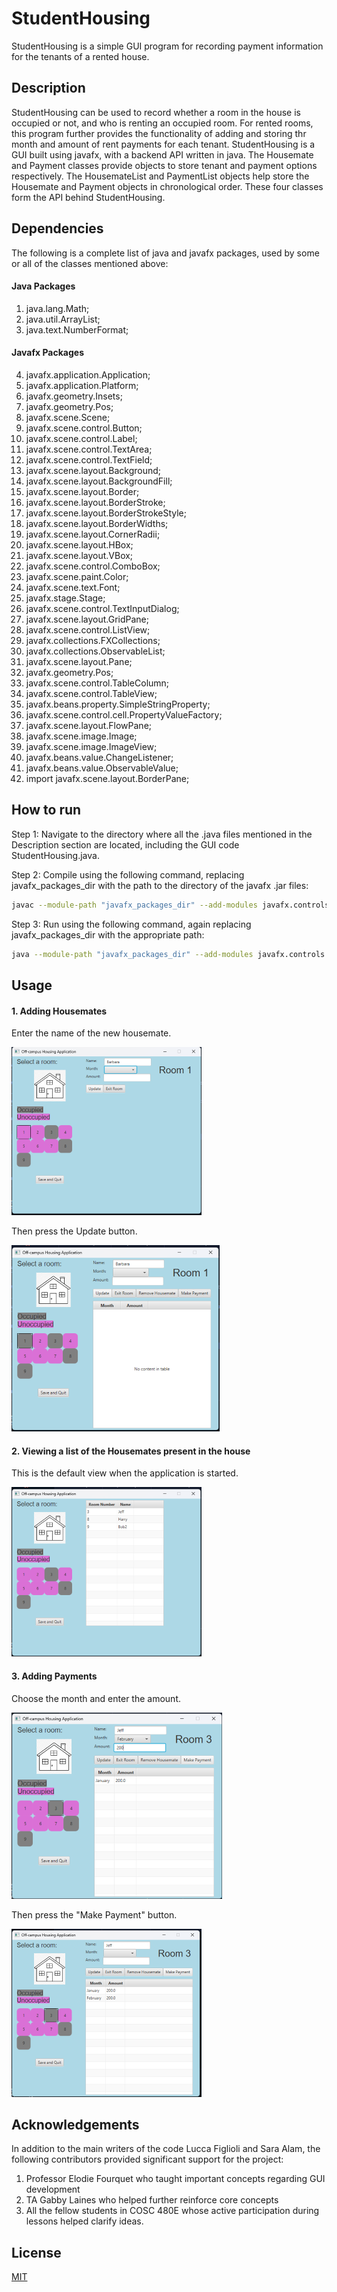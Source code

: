 # StudentHousing

StudentHousing is a simple GUI program for recording payment information for the tenants of a rented house.

## Description

StudentHousing can be used to record whether a room in the house is occupied or not, and who is renting an occupied room. For rented rooms, this program further provides the functionality of adding and storing thr month and amount of rent payments for each tenant.
StudentHousing is a GUI built using javafx, with a backend API written in java. The Housemate and Payment classes provide objects to store tenant and payment options respectively. The HousemateList and PaymentList objects help store the Housemate and Payment objects in chronological order. These four classes form the API behind StudentHousing. 

## Dependencies

The following is a complete list of java and javafx packages, used by some or all of the classes mentioned above:

#### Java Packages
1. java.lang.Math;
2. java.util.ArrayList;
3. java.text.NumberFormat;

#### Javafx Packages
4. javafx.application.Application;
5. javafx.application.Platform;
6. javafx.geometry.Insets;
7. javafx.geometry.Pos;
8. javafx.scene.Scene;
9.  javafx.scene.control.Button;
10. javafx.scene.control.Label;
11. javafx.scene.control.TextArea;
12. javafx.scene.control.TextField;
13. javafx.scene.layout.Background;
14. javafx.scene.layout.BackgroundFill;
15. javafx.scene.layout.Border;
16. javafx.scene.layout.BorderStroke;
17. javafx.scene.layout.BorderStrokeStyle;
18. javafx.scene.layout.BorderWidths;
19. javafx.scene.layout.CornerRadii;
20. javafx.scene.layout.HBox;
21. javafx.scene.layout.VBox;
22. javafx.scene.control.ComboBox;
23. javafx.scene.paint.Color;
24. javafx.scene.text.Font;
25. javafx.stage.Stage;
26. javafx.scene.control.TextInputDialog;
27. javafx.scene.layout.GridPane;
28. javafx.scene.control.ListView;
29. javafx.collections.FXCollections;
30. javafx.collections.ObservableList;
31. javafx.scene.layout.Pane;
32. javafx.geometry.Pos;
33. javafx.scene.control.TableColumn;
34. javafx.scene.control.TableView;
35. javafx.beans.property.SimpleStringProperty;
36. javafx.scene.control.cell.PropertyValueFactory;
37. javafx.scene.layout.FlowPane;
38. javafx.scene.image.Image;
39. javafx.scene.image.ImageView;
40. javafx.beans.value.ChangeListener;
41. javafx.beans.value.ObservableValue;
42. import javafx.scene.layout.BorderPane;


## How to run

Step 1: Navigate to the directory where all the .java files mentioned in the Description section are located, including the GUI code StudentHousing.java.

Step 2: Compile using the following command, replacing javafx_packages_dir with the path to the directory of the javafx .jar files:

```bash
javac --module-path "javafx_packages_dir" --add-modules javafx.controls *.java
```

Step 3: Run using the following command, again replacing javafx_packages_dir with the appropriate path:

```bash
java --module-path "javafx_packages_dir" --add-modules javafx.controls StudentHousing
```

## Usage

#### 1. Adding Housemates

Enter the name of the new housemate.

![Alt text](Screenshot%20(59).png)

Then press the Update button.

![Alt text](Screenshot%20(60).png)

#### 2. Viewing a list of the Housemates present in the house

This is the default view when the application is started.

![Alt text](Screenshot%20(64).png)

#### 3. Adding Payments

Choose the month and enter the amount.

![Alt text](Screenshot%20(62).png)

Then press the "Make Payment" button.

![Alt text](Screenshot%20(63).png)

## Acknowledgements

In addition to the main writers of the code Lucca Figlioli and Sara Alam, the following contributors provided significant support for the project:

1. Professor Elodie Fourquet who taught important concepts regarding GUI development
2. TA Gabby Laines who helped further reinforce core concepts
3. All the fellow students in COSC 480E whose active participation during lessons helped clarify ideas.

## License

[MIT](https://choosealicense.com/licenses/mit/)
